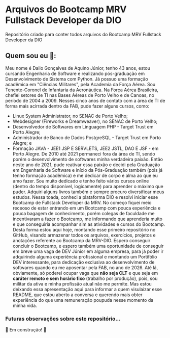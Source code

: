 # Arquivos do Bootcamp MRV Fullstack Developer da DIO 
Repositório criado para conter todos arquivos do Bootcamp MRV Fullstack Developer da DIO
## Quem sou eu 👋:
Meu nome é Dailo Gonçalves de Aquino Júnior, tenho 43 anos, estou cursando Engenharia de Software e realizando pós-graduação em Desenvolvimento de Sistema com Python.
Já possuo uma formação acadêmica em "Ciências Militares", pela Academia da Força Aérea. Sou Tenente-Coronel de Infantaria da Aeronáutica.
Na Força Aérea Brasileira, chefiei setores de TI nas Bases Aéreas de Porto Velho e de Canoas, no período de 2004 a 2009. Nesses cinco anos de contato com a área de TI de forma mais acirrada dentro da FAB, pude fazer alguns cursos, como:
- Linux System Administrator, no SENAC de Porto Velho;
- Webdesigner (Fireworks e Dreamweaver), no SENAC de Porto Velho;
- Desenvolvedor de Softwares em Linguagem PHP - Target Trust em Porto Alegre;
- Administrador de Banco de Dados PostgreSQL - Target Trust em Porto Alegre; e
- Formação JAVA - JEE1 JSP E SERVLETS, JEE2 JSTL, DAO E JSF - em Porto Alegre.
De 2010 até 2021 permaneci fora da área de TI, sendo porém o desenvolvimento de softwares minha verdadeira paixão.
Então neste ano de 2021, pude reativar essa paixão e decidi pela Graduação em Engenharia de Software e início da Pós-Graduação também (pois já tenho formação acadêmica) e me dedicar de corpo e alma ao que eu amo fazer.
Sou muito dedicado e tenho feito vários cursos online (dentro do tempo disponível, logicamente) para aprender o máximo que puder. Adquiri alguns livros também e sempre procuro diversificar meus estudos.
Nessa toada, conheci a plataforma DIO e resolvi iniciar esse Bootcamp de Fullstack Developer da MRV. No começo fiquei meio receoso de estar entrando em um Bootcamp com pouca experiência e pouca bagagem de conhecimento, porém  colegas de faculdade me incentivaram a fazer o Bootcamp, me informando que aprenderia muito e que conseguiria acompanhar sim as atividades e cursos do Bootcamp.
Desta forma estou aqui hoje, montando esse primeiro repositório no GitHub, visando armazenar todos os arquivos, exercícios, projetos e anotações referente ao Bootcamp da MRV-DIO.
Espero conseguir concluir o Bootcamp, e espero também uma oportunidade de conseguir em breve uma vaga de DEV Júnior em alguma empresa, para já poder ir adquirindo alguma experiência profissional e montando um Portifólio DEV interessante, para dedicação exclusiva ao desenvolvimento de softwares quando eu me aposentar pela FAB, no ano de 2026.
Até lá, obviamente, só poderei ocupar vaga que **não seja CLT** e que seja em **caráter remoto e sem horário fixo** (trabalho por produção), pois, sou militar da ativa e minha profissão atual não me permite. Mas estou deixando essa apresentação aqui para informar a quem visulaizar esse README, que estou aberto a conversa e querendo mais obter experiência do que uma remuneração poupuda nesse momento da minha vida.
### Futuras observações sobre este repositório...
🚧 Em construção! 🚧
